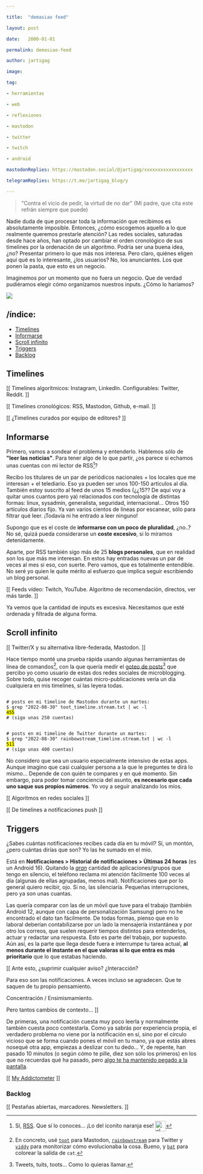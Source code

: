 ```yaml
---

title:  "demasiao feed"

layout: post

date:   2000-01-01

permalink: demasiao-feed

author: jartigag

image:

tag:

- herramientas

- web

- reflexiones

- mastodon 

- twitter

- twitch

- android

mastodonReplies: https://mastodon.social/@jartigag/xxxxxxxxxxxxxxxxxx

telegramReplies: https://t.me/jartigag_blog/y

---
```


> "Contra el vicio de pedir, la virtud de no dar" (Mi padre, que cita este refrán siempre que puede)

Nadie duda de que procesar toda la información que recibimos es absolutamente imposible.
Entonces, ¿cómo escogemos aquello a lo que realmente queremos prestarle atención?
Las redes sociales, saturadas desde hace años, han optado por cambiar el orden cronológico de sus timelines por la ordenación de un algoritmo.
Podría ser una buena idea, ¿no? Presentar primero lo que más nos interesa.
Pero claro, quiénes eligen aquí qué es lo interesante, ¿los usuarios?
No, los anunciantes.
Los que ponen la pasta, que esto es un negocio.

Imaginemos por un momento que no fuera un negocio.
Que de verdad pudiéramos elegir cómo organizamos nuestros inputs.
¿Cómo lo haríamos?

<p text-align="center">

<img src="{{site.baseurl}}/assets/images/posts/
c-tangana-demasiadas-mujeres.png">

</p>


## /índice:

<!-- vim-markdown-toc GFM -->

* [Timelines](#timelines)
* [Informarse](#informarse)
* [Scroll infinito](#scroll-infinito)
* [Triggers](#triggers)
* [Backlog](#backlog)

<!-- vim-markdown-toc -->

## Timelines

[[ Timelines algorítmicos: Instagram, LinkedIn. Configurables: Twitter, Reddit. ]]

[[ Timelines cronológicos: RSS, Mastodon, Github, e-mail. ]]

[[ ¿Timelines curados por equipo de editores? ]]

## Informarse

Primero, vamos a sondear el problema y entenderlo.
Hablemos sólo de **"leer las noticias"**.
Para tener algo de lo que partir, ¿os parece si echamos unas cuentas con mi lector de RSS[^1]?

[^1]: Sí, [RSS](https://es.wikipedia.org/wiki/RSS). Que sí lo conoces... ¡Lo del iconito naranja ese! <img src="https://upload.wikimedia.org/wikipedia/commons/thumb/4/43/Feed-icon.svg/128px-Feed-icon.svg.png" alt="el icono de RSS" height="28" width="28" style="display:inline;vertical-align:middle;">

Recibo los titulares de un par de periódicos nacionales + los locales que me interesan + el telediario.
Eso ya pueden ser unos 100-150 artículos al día.
También estoy suscrito al feed de unos 15 medios (¿¿15?? De aquí voy a quitar unos cuantos pero ya)
relacionados con tecnología de distintas formas: linux, sysadmin, generalista, seguridad, internacional...
Otros 150 artículos diarios fijo.
Ya van varios cientos de líneas por escanear, sólo para filtrar qué leer.
¡Todavía ni he entrado a leer ninguno!

Supongo que es el coste de **informarse con un poco de pluralidad**, ¿no..?
No sé, quizá pueda considerarse un **coste excesivo**, si lo miramos detenidamente.

Aparte, por RSS también sigo más de 25 **blogs personales**, que en realidad son los que más me interesan.
En estos hay entradas nuevas un par de veces al mes si eso, con suerte.
Pero vamos, que es totalmente entendible.
No seré yo quien le quite mérito al esfuerzo que implica seguir escribiendo un blog personal.

[[ Feeds vídeo: Twitch, YouTube. Algoritmo de recomendación, directos, ver más tarde. ]]

Ya vemos que la cantidad de inputs es excesiva.
Necesitamos que esté ordenada y filtrada de alguna forma.

## Scroll infinito

[[ Twitter/X y su alternativa libre-federada, Mastodon. ]]

Hace tiempo monté una prueba rápida usando algunas herramientas de línea de comandos[^2], con la que quería medir el [goteo de posts](https://www.twitch.tv/videos/1576283289)[^3] que percibo yo como usuario de estas dos redes sociales de microblogging.
Sobre todo, quise recoger cuántas micro-publicaciones vería un día cualquiera en mis timelines, si las leyera todas.

<pre><code>
# posts en mi timeline de Mastodon durante un martes:
$ grep "2022-08-30" toot_timeline.stream.txt | wc -l
<mark>455</mark>
# (sigo unas 250 cuentas)
</code></pre>

<pre><code>
# posts en mi timeline de Twitter durante un martes:
$ grep "2022-08-30" rainbowstream_timeline.stream.txt | wc -l
<mark>511</mark>
# (sigo unas 400 cuentas)
</code></pre>

[^2]: En concreto, usé [`toot`](https://github.com/ihabunek/toot) para Mastodon, [`rainbowstream`](https://github.com/orakaro/rainbowstream) para Twitter y [`viddy`](https://github.com/sachaos/viddy) para monitorizar cómo evolucionaba la cosa. Bueno, y [`bat`](https://github.com/sharkdp/bat) para colorear la salida de `cat`.

[^3]: Tweets, tuits, toots... Como lo quieras llamar.

No considero que sea un usuario especialmente intensivo de estas apps.
Aunque imagino que casi cualquier persona a la que le preguntes te dirá lo mismo...
Depende de con quién te compares y en qué momento.
Sin embargo, para poder tomar conciencia del asunto, **es necesario que cada uno saque sus propios números**.
Yo voy a seguir analizando los míos.

[[ Algoritmos en redes sociales ]]

[[ De timelines a notificaciones push ]]

## Triggers

¿Sabes cuántas notificaciones recibes cada día en tu móvil?
Sí, un montón, ¿pero cuántas dirías que son?
Yo las he sumado en el mío.

Está en **Notificaciones > Historial de notificaciones > Últimas 24 horas** (es un Android 16).
Quitando la *<u>gran</u>* cantidad de aplicaciones/grupos que tengo en silencio, el teléfono reclama mi atención fácilmente 100 veces al día (algunas de ellas agrupadas, menos mal).
Notificaciones que por lo general quiero recibir, ojo.
Si no, las silenciaría.
Pequeñas interrupciones, pero ya son unas cuantas.

Las quería comparar con las de un móvil que tuve para el trabajo (también Android 12, aunque con capa de personalización Samsung) pero no he encontrado el dato tan fácilmente.
De todas formas, pienso que en lo laboral deberían contabilizarse por un lado la mensajería instantánea y por otro los correos,
que suelen requerir tiempos distintos para entenderlos, actuar y redactar una respuesta.
Esto es parte del trabajo, por supuesto.
Aún así, es la parte que llega desde fuera e interrumpe tu tarea actual, **al menos durante el instante en el que valoras si lo que entra es más prioritario** que lo que estabas haciendo.

<!-- {{ -->

[[ Ante esto, ¿suprimir cualquier aviso? ¿Interacción?

Para eso son las notificaciones.
A veces incluso se agradecen.
Que te saquen de tu propio pensamiento.

Concentración / Ensimismamiento.

Pero tantos cambios de contexto... ]]

<!-- }} -->

De primeras, una notificación cuesta muy poco leerla y normalmente también cuesta poco contestarla.
Como ya sabrás por experiencia propia, el verdadero problema no viene por la notificación en sí, sino por el círculo vicioso que se forma cuando pones el móvil en tu mano, ya que estás abres nosequé otra app, empiezas a deslizar con tu dedo...
Y, de repente, han pasado 10 minutos (o según cómo te pille, diez son sólo los primeros) en los que no recuerdas qué ha pasado,
pero [algo te ha mantenido pegado a la pantalla](/sal-de-la-maquina#3-origen-y-consecuencias-de-la-epidemia).

[[ [My Addictometer](https://nanhekadam.github.io/home/myaddictometer/myaddictometer.html) ]]

### Backlog

[[ Pestañas abiertas, marcadores. Newsletters. ]]